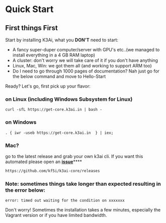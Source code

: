 # Quick Start

## First things First

Start by installing K3Ai, what you **DON'T** need to start:

* A fancy super-duper computer/server with GPU's etc..\(we managed to install everything in a 4 GB RAM laptop\)
* A cluster: don't worry we will take care of it if you don't have anything
* Linux, Mac, Win: we got them all \(and working to support ARM too\)
* Do I need to go through 1000 pages of documentation? Nah just go for the below command and move to Hello-Start

Ready? Let's go, first pick up your flavor:

### **on Linux \(including Windows Subsystem for Linux\)**

```text
curl -sfL https://get-core.k3ai.in | bash -
```

### **on Windows**

```text
. { iwr -useb https://get-core.k3ai.in  } | iex;
```

### **Mac?** 

go to the latest release and grab your own k3ai cli. If you want this automated please open an [**issue**](https://github.com/kf5i/k3ai-core/issues/new/choose)\*\*\*\*

```bash
https://github.com/kf5i/k3ai-core/releases
```

### **Note: sometimes things take longer than expected resulting in the error below:**

```text
error: timed out waiting for the condition on xxxxxxx
```

Don't worry! Sometimes the installation takes a few minutes, especially the Vagrant version or if you have limited bandwidth.

